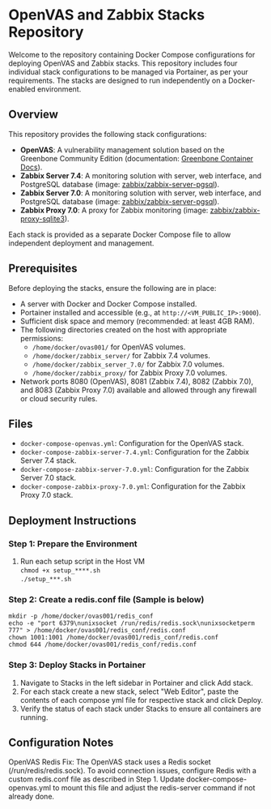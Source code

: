# OpenVAS and Zabbix Stacks Repository

Welcome to the repository containing Docker Compose configurations for deploying OpenVAS and Zabbix stacks. This repository includes four individual stack configurations to be managed via Portainer, as per your requirements. The stacks are designed to run independently on a Docker-enabled environment.

## Overview

This repository provides the following stack configurations:

- **OpenVAS**: A vulnerability management solution based on the Greenbone Community Edition (documentation: [Greenbone Container Docs](https://greenbone.github.io/docs/latest/22.4/container/index.html)).
- **Zabbix Server 7.4**: A monitoring solution with server, web interface, and PostgreSQL database (image: [zabbix/zabbix-server-pgsql](https://hub.docker.com/r/zabbix/zabbix-server-pgsql)).
- **Zabbix Server 7.0**: A monitoring solution with server, web interface, and PostgreSQL database (image: [zabbix/zabbix-server-pgsql](https://hub.docker.com/r/zabbix/zabbix-server-pgsql)).
- **Zabbix Proxy 7.0**: A proxy for Zabbix monitoring (image: [zabbix/zabbix-proxy-sqlite3](https://hub.docker.com/r/zabbix/zabbix-proxy-sqlite3)).

Each stack is provided as a separate Docker Compose file to allow independent deployment and management.

## Prerequisites

Before deploying the stacks, ensure the following are in place:

- A server with Docker and Docker Compose installed.
- Portainer installed and accessible (e.g., at `http://<VM_PUBLIC_IP>:9000`).
- Sufficient disk space and memory (recommended: at least 4GB RAM).
- The following directories created on the host with appropriate permissions:
  - `/home/docker/ovas001/` for OpenVAS volumes.
  - `/home/docker/zabbix_server/` for Zabbix 7.4 volumes.
  - `/home/docker/zabbix_server_7.0/` for Zabbix 7.0 volumes.
  - `/home/docker/zabbix_proxy/` for Zabbix Proxy 7.0 volumes.
- Network ports 8080 (OpenVAS), 8081 (Zabbix 7.4), 8082 (Zabbix 7.0), and 8083 (Zabbix Proxy 7.0) available and allowed through any firewall or cloud security rules.

## Files

- `docker-compose-openvas.yml`: Configuration for the OpenVAS stack.
- `docker-compose-zabbix-server-7.4.yml`: Configuration for the Zabbix Server 7.4 stack.
- `docker-compose-zabbix-server-7.0.yml`: Configuration for the Zabbix Server 7.0 stack.
- `docker-compose-zabbix-proxy-7.0.yml`: Configuration for the Zabbix Proxy 7.0 stack.

## Deployment Instructions

### Step 1: Prepare the Environment
1. Run each setup script in the Host VM<br/>
     ` chmod +x setup_****.sh `<br/>
     ` ./setup_***.sh `

### Step 2: Create a redis.conf file (Sample is below)
` mkdir -p /home/docker/ovas001/redis_conf `<br/>
` echo -e "port 6379\nunixsocket /run/redis/redis.sock\nunixsocketperm 777" > /home/docker/ovas001/redis_conf/redis.conf `<br/>
` chown 1001:1001 /home/docker/ovas001/redis_conf/redis.conf `<br/>
` chmod 644 /home/docker/ovas001/redis_conf/redis.conf `<br/>

### Step 3: Deploy Stacks in Portainer
1. Navigate to Stacks in the left sidebar in Portainer and click Add stack.
2. For each stack create a new stack, select "Web Editor", paste the contents of each compose yml file for respective stack and click Deploy.
3. Verify the status of each stack under Stacks to ensure all containers are running.

## Configuration Notes
OpenVAS Redis Fix: The OpenVAS stack uses a Redis socket (/run/redis/redis.sock). To avoid connection issues, configure Redis with a custom redis.conf file as described in Step 1. Update docker-compose-openvas.yml to mount this file and adjust the redis-server command if not already done.



